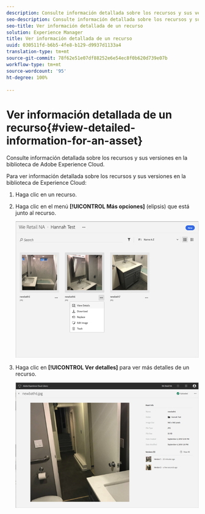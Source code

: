 ```yaml
---
description: Consulte información detallada sobre los recursos y sus versiones en la biblioteca de Adobe Experience Cloud.
seo-description: Consulte información detallada sobre los recursos y sus versiones en la biblioteca de Adobe Experience Cloud.
seo-title: Ver información detallada de un recurso
solution: Experience Manager
title: Ver información detallada de un recurso
uuid: 030511fd-b6b5-4fe8-b129-d9937d1133a4
translation-type: tm+mt
source-git-commit: 78f62e51e07df88252e6e54ec8f0b620d739e07b
workflow-type: tm+mt
source-wordcount: '95'
ht-degree: 100%

---
```



# Ver información detallada de un recurso{#view-detailed-information-for-an-asset}

Consulte información detallada sobre los recursos y sus versiones en la biblioteca de Adobe Experience Cloud.

Para ver información detallada sobre los recursos y sus versiones en la biblioteca de Experience Cloud:

1. Haga clic en un recurso.
1. Haga clic en el menú **[!UICONTROL Más opciones]** (elipsis) que está junto al recurso.

   ![](assets/library_asset_options.png)

1. Haga clic en **[!UICONTROL Ver detalles]** para ver más detalles de un recurso.

   ![](assets/library_details_versions.png)

